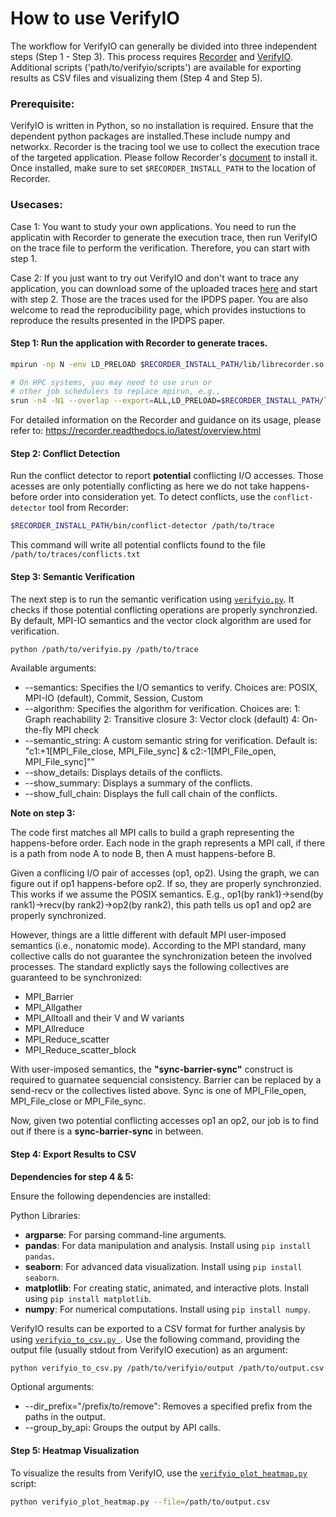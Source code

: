 # How to use VerifyIO

The workflow for VerifyIO can generally be divided into three independent steps (Step 1 - Step 3). This process requires [Recorder](https://github.com/uiuc-hpc/Recorder/tree/dev) and [VerifyIO](https://github.com/uiuc-hpc/Recorder/tree/dev/tools/verifyio).
Additional scripts ('path/to/verifyio/scripts') are available for exporting results as CSV files and visualizing them (Step 4 and Step 5).

### Prerequisite:

VerifyIO is written in Python, so no installation is required. Ensure that the dependent python packages are installed.These include numpy and networkx.
Recorder is the tracing tool we use to collect the execution trace of the targeted application. Please follow Recorder's [document](https://recorder.readthedocs.io) to install it. Once installed, make sure to set `$RECORDER_INSTALL_PATH` to the location of Recorder. 

### Usecases:
Case 1: You want to study your own applications. You need to run the applicatin with Recorder to generate the execution trace, then run VerifyIO on the trace file to perform the verification. Therefore, you can start with step 1.

Case 2: If you just want to try out VerifyIO and don't want to trace any application, you can download some of the uploaded traces [here]() and start with step 2. Those are the traces used for the IPDPS paper. You are also welcome to read the reproducibility page, which provides instuctions to reproduce the results presented in the IPDPS paper.


#### Step 1:  Run the application with Recorder to generate traces.
```bash
mpirun -np N -env LD_PRELOAD $RECORDER_INSTALL_PATH/lib/librecorder.so ./test_mpi

# On HPC systems, you may need to use srun or
# other job schedulers to replace mpirun, e.g.,
srun -n4 -N1 --overlap --export=ALL,LD_PRELOAD=$RECORDER_INSTALL_PATH/lib/librecorder.so ./test_mpi
```
For detailed information on the Recorder and guidance on its usage, please refer to: https://recorder.readthedocs.io/latest/overview.html

#### Step 2: Conflict Detection

Run the conflict detector to report **potential** conflicting I/O accesses. Those acesses are only potentially conflicting as here we do not take happens-before order into consideration yet.
To detect conflicts, use the `conflict-detector` tool from Recorder:

```bash
$RECORDER_INSTALL_PATH/bin/conflict-detector /path/to/trace
```
This command will write all potential conflicts found to the file `/path/to/traces/conflicts.txt`

#### Step 3: Semantic Verification

The next step is to run the semantic verification using [`verifyio.py`](https://github.com/uiuc-hpc/Recorder/tree/dev/tools/verifyio). It checks if those potential conflicting operations are properly synchronzied. By default, MPI-IO semantics and the vector clock algorithm are used for verification.


```bash
python /path/to/verifyio.py /path/to/trace
```
Available arguments:
* --semantics: Specifies the I/O semantics to verify. Choices are: POSIX, MPI-IO (default), Commit, Session, Custom
* --algorithm: Specifies the algorithm for verification. Choices are: 1: Graph reachability 2: Transitive closure 3: Vector clock (default) 4: On-the-fly MPI check
* --semantic_string: A custom semantic string for verification. Default is: "c1:+1[MPI_File_close, MPI_File_sync] & c2:-1[MPI_File_open, MPI_File_sync]""
* --show_details: Displays details of the conflicts.
* --show_summary: Displays a summary of the conflicts.
* --show_full_chain: Displays the full call chain of the conflicts.


**Note on step 3:**

 The code first matches all MPI calls to build a graph representing the happens-before order. Each node in the graph represents a MPI call, if there is a path from node A to node B, then A must happens-before B. 

   Given a conflicing I/O pair of accesses (op1, op2). Using the graph, we can figure out if op1 happens-before op2. If so, they are properly synchronzied.
   This works if we assume the POSIX semantics. E.g., op1(by rank1)->send(by rank1)->recv(by rank2)->op2(by rank2), this path tells us op1 and op2 are properly synchronized.
   
However, things are a little different with default MPI user-imposed semantics (i.e., nonatomic mode). According to the MPI standard, many collective calls do not  guarantee the synchronization beteen the involved processes. The standard explictly says the following collectives are guaranteed to be synchronized:
 - MPI_Barrier
 - MPI_Allgather
 - MPI_Alltoall and their V and W variants
 - MPI_Allreduce
 - MPI_Reduce_scatter
 - MPI_Reduce_scatter_block

With user-imposed semantics, the **"sync-barrier-sync"** construct is required to guarnatee sequencial consistency. Barrier can be replaced by a send-recv or the collectives listed above. Sync is one of MPI_File_open, MPI_File_close or MPI_File_sync.

Now, given two potential conflicting accesses op1 an op2, our job is to find out if there is a **sync-barrier-sync** in between.


#### Step 4: Export Results to CSV

**Dependencies for step 4 & 5:**

Ensure the following dependencies are installed:

Python Libraries:

- **argparse**: For parsing command-line arguments.
- **pandas**: For data manipulation and analysis. Install using `pip install pandas`.
- **seaborn**: For advanced data visualization. Install using `pip install seaborn`.
- **matplotlib**: For creating static, animated, and interactive plots. Install using `pip install matplotlib`.
- **numpy**: For numerical computations. Install using `pip install numpy`.

VerifyIO results can be exported to a CSV format for further analysis by using [`verifyio_to_csv.py `](https://github.com/lalilalalalu/verifyio_scripts/blob/main/verifyio_to_csv.py). Use the following command, providing the output file (usually stdout from VerifyIO execution) as an argument:

```bash
python verifyio_to_csv.py /path/to/verifyio/output /path/to/output.csv
```
Optional arguments:
* --dir_prefix="/prefix/to/remove": Removes a specified prefix from the paths in the output.
* --group_by_api: Groups the output by API calls.

#### Step 5: Heatmap Visualization

To visualize the results from VerifyIO, use the [`verifyio_plot_heatmap.py`](https://github.com/lalilalalalu/verifyio_scripts/blob/main/verifyio_plot_violation_heatmap.py) script:

```bash
python verifyio_plot_heatmap.py --file=/path/to/output.csv
```
